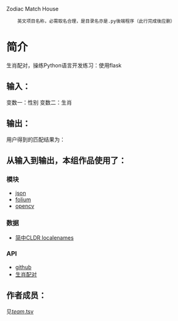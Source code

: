 Zodiac Match House


		英文项目名称，必需取名合理，是目录名亦是.py後端程序（此行完成後应删）
# 简介 
生肖配对，操练Python语言开发练习：使用flask



## 输入：
变数一：性别
变数二：生肖
## 输出：
用户得到的匹配结果为：
## 从输入到输出，本组作品使用了：
### 模块
* [json](https://github.com/tobscure/json-api)
* [folium](https://github.com/python-visualization/folium)
* [opencv](http://opencv.org/)
### 数据
* [简中CLDR localenames](https://github.com/unicode-cldr/cldr-localenames-modern/blob/master/main/zh-Hans/territories.json)
### API
* [github](https://api.github.com/)
* [生肖配对](http://api.avatardata.cn/ShengXiaoPeiDui/Lookup)
## 作者成员：
见[_team_.tsv](_team_.tsv)


